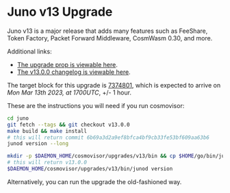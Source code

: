 # Juno v13 Upgrade

Juno v13 is a major release that adds many features such as FeeShare, Token Factory, Packet Forward Middleware, CosmWasm 0.30, and more.

Additional links:

- [The upgrade prop is viewable here](https://www.mintscan.io/juno/proposals/XXX).
- [The v13.0.0 changelog is viewable here](https://github.com/CosmosContracts/juno/releases/tag/v13.0.0).

The target block for this upgrade is [7374801](https://www.mintscan.io/juno/blocks/7374801), which is expected to arrive on _Mon Mar 13th 2023, at 1700UTC_, +/- 1 hour.

These are the instructions you will need if you run cosmovisor:

```bash
cd juno
git fetch --tags && git checkout v13.0.0
make build && make install
# this will return commit 6b69a3d2a9ef8bfca4bf9cb33fe53bf609aa63b6
junod version --long

mkdir -p $DAEMON_HOME/cosmovisor/upgrades/v13/bin && cp $HOME/go/bin/junod $DAEMON_HOME/cosmovisor/upgrades/v13/bin
# this will return v13.0.0
$DAEMON_HOME/cosmovisor/upgrades/v13/bin/junod version
```

Alternatively, you can run the upgrade the old-fashioned way.
